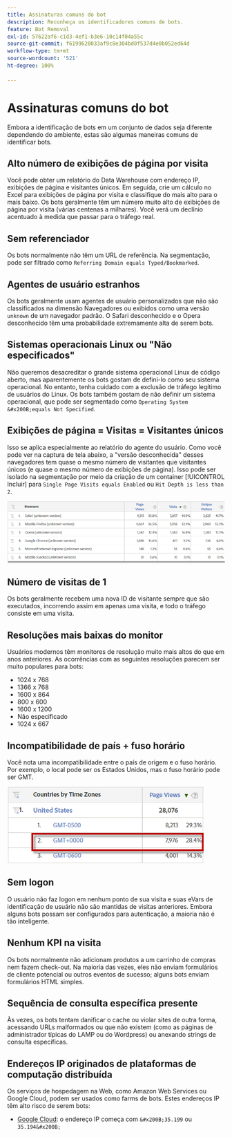 ```yaml
---
title: Assinaturas comuns do bot
description: Reconheça os identificadores comuns de bots.
feature: Bot Removal
exl-id: 57622af6-c1d3-4ef1-b3e6-10c14f04a55c
source-git-commit: f6199620033af9c8e304bd0f537d4e0b052ed64d
workflow-type: tm+mt
source-wordcount: '521'
ht-degree: 100%

---
```


# Assinaturas comuns do bot

Embora a identificação de bots em um conjunto de dados seja diferente dependendo do ambiente, estas são algumas maneiras comuns de identificar bots.

## Alto número de exibições de página por visita

Você pode obter um relatório do Data Warehouse com endereço IP, exibições de página e visitantes únicos. Em seguida, crie um cálculo no Excel para exibições de página por visita e classifique do mais alto para o mais baixo. Os bots geralmente têm um número muito alto de exibições de página por visita (várias centenas a milhares). Você verá um declínio acentuado à medida que passar para o tráfego real.

## Sem referenciador

Os bots normalmente não têm um URL de referência. Na segmentação, pode ser filtrado como `Referring Domain equals Typed/Bookmarked`.

## Agentes de usuário estranhos

Os bots geralmente usam agentes de usuário personalizados que não são classificados na dimensão Navegadores ou exibidos como uma versão `unknown` de um navegador padrão. O Safari desconhecido e o Opera desconhecido têm uma probabilidade extremamente alta de serem bots.

## Sistemas operacionais Linux ou &quot;Não especificados&quot;

Não queremos desacreditar o grande sistema operacional Linux de código aberto, mas aparentemente os bots gostam de defini-lo como seu sistema operacional. No entanto, tenha cuidado com a exclusão de tráfego legítimo de usuários do Linux. Os bots também gostam de não definir um sistema operacional, que pode ser segmentado como `Operating System &#x200B;equals Not Specified`.

## Exibições de página = Visitas = Visitantes únicos

Isso se aplica especialmente ao relatório do agente do usuário. Como você pode ver na captura de tela abaixo, a &quot;versão desconhecida&quot; desses navegadores tem quase o mesmo número de visitantes que visitantes únicos (e quase o mesmo número de exibições de página). Isso pode ser isolado na segmentação por meio da criação de um container [!UICONTROL Incluir] para `Single Page Visits equals Enabled` ou `Hit Depth is less than 2`.

![](assets/bots-browsers-unknown.png)

## Número de visitas de 1

Os bots geralmente recebem uma nova ID de visitante sempre que são executados, incorrendo assim em apenas uma visita, e todo o tráfego consiste em uma visita.

## Resoluções mais baixas do monitor

Usuários modernos têm monitores de resolução muito mais altos do que em anos anteriores. As ocorrências com as seguintes resoluções parecem ser muito populares para bots:

* 1024 x 768&#x200B;&#x200B;
* 1366 x 768
* 1600 x 864
* 800 x 600
* 1600 x 1200
* Não especificado
* 1024 x 667

## Incompatibilidade de país + fuso horário

Você nota uma incompatibilidade entre o país de origem e o fuso horário. Por exemplo, o local pode ser os Estados Unidos, mas o fuso horário pode ser GMT.

![](assets/bots-country-time-zone.png)

## Sem logon

O usuário não faz logon em nenhum ponto de sua visita e suas eVars de identificação de usuário não são mantidas de visitas anteriores. Embora alguns bots possam ser configurados para autenticação, a maioria não é tão inteligente.

## Nenhum KPI na visita

Os bots normalmente não adicionam produtos a um carrinho de compras nem fazem check-out. Na maioria das vezes, eles não enviam formulários de cliente potencial ou outros eventos de sucesso; alguns bots enviam formulários HTML simples.

## Sequência de consulta específica presente

Às vezes, os bots tentam danificar o cache ou violar sites de outra forma, acessando URLs malformados ou que não existem (como as páginas de administrador típicas do LAMP ou do Wordpress) ou anexando strings de consulta específicas.

## Endereços IP originados de plataformas de computação distribuída

Os serviços de hospedagem na Web, como Amazon Web Services ou Google Cloud, podem ser usados como farms de bots. Estes endereços IP têm alto risco de serem bots:
&#x200B;
* [Google Cloud](https://cloud.google.com/compute/): o endereço IP começa com `&#x200B;35.199` ou `35.194&#x200B;`
